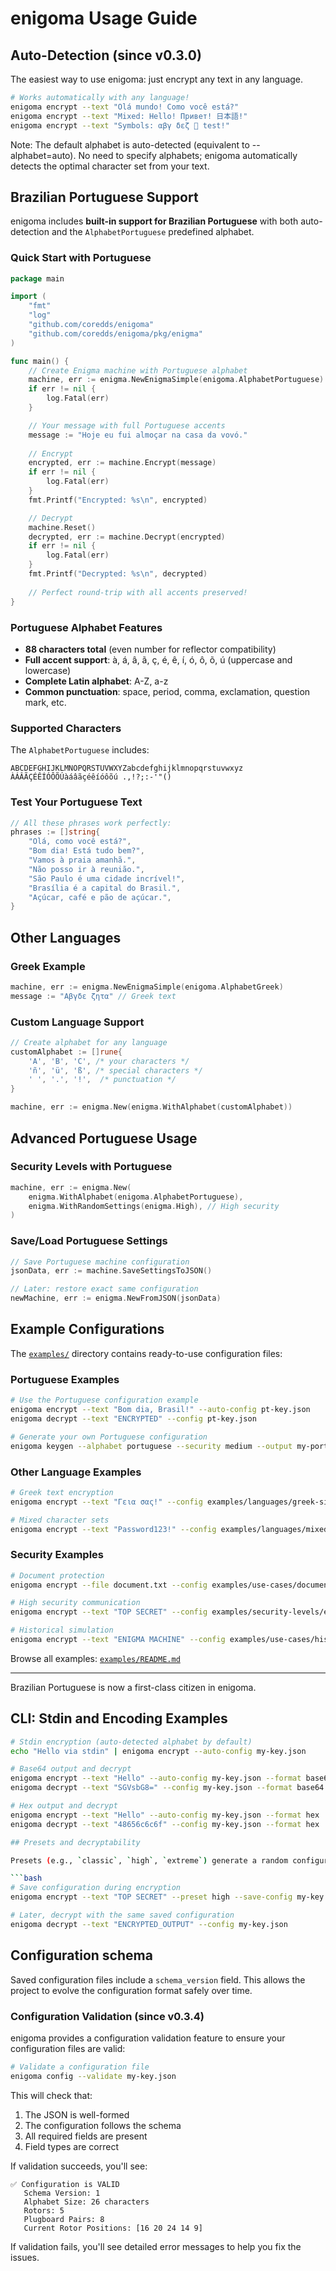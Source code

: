 # enigoma Usage Guide

## Auto-Detection (since v0.3.0)

The easiest way to use enigoma: just encrypt any text in any language.

```bash
# Works automatically with any language!
enigoma encrypt --text "Olá mundo! Como você está?"
enigoma encrypt --text "Mixed: Hello! Привет! 日本語!"
enigoma encrypt --text "Symbols: αβγ δεζ 🙂 test!"
```

Note: The default alphabet is auto-detected (equivalent to --alphabet=auto). No need to specify alphabets; enigoma automatically detects the optimal character set from your text.

## Brazilian Portuguese Support

enigoma includes **built-in support for Brazilian Portuguese** with both auto-detection and the `AlphabetPortuguese` predefined alphabet.

### Quick Start with Portuguese

```go
package main

import (
    "fmt"
    "log"
    "github.com/coredds/enigoma"
    "github.com/coredds/enigoma/pkg/enigma"
)

func main() {
    // Create Enigma machine with Portuguese alphabet
    machine, err := enigma.NewEnigmaSimple(enigoma.AlphabetPortuguese)
    if err != nil {
        log.Fatal(err)
    }

    // Your message with full Portuguese accents
    message := "Hoje eu fui almoçar na casa da vovó."
    
    // Encrypt
    encrypted, err := machine.Encrypt(message)
    if err != nil {
        log.Fatal(err)
    }
    fmt.Printf("Encrypted: %s\n", encrypted)

    // Decrypt
    machine.Reset()
    decrypted, err := machine.Decrypt(encrypted)
    if err != nil {
        log.Fatal(err)
    }
    fmt.Printf("Decrypted: %s\n", decrypted)
    
    // Perfect round-trip with all accents preserved!
}
```

### Portuguese Alphabet Features

- **88 characters total** (even number for reflector compatibility)
- **Full accent support**: à, á, â, ã, ç, é, ê, í, ó, ô, õ, ú (uppercase and lowercase)
- **Complete Latin alphabet**: A-Z, a-z
- **Common punctuation**: space, period, comma, exclamation, question mark, etc.

### Supported Characters

The `AlphabetPortuguese` includes:

```
ABCDEFGHIJKLMNOPQRSTUVWXYZabcdefghijklmnopqrstuvwxyz
ÀÁÂÃÇÉÊÍÓÔÕÚàáâãçéêíóôõú .,!?;:-'"()
```

### Test Your Portuguese Text

```go
// All these phrases work perfectly:
phrases := []string{
    "Olá, como você está?",
    "Bom dia! Está tudo bem?", 
    "Vamos à praia amanhã.",
    "Não posso ir à reunião.",
    "São Paulo é uma cidade incrível!",
    "Brasília é a capital do Brasil.",
    "Açúcar, café e pão de açúcar.",
}
```

## Other Languages

### Greek Example
```go
machine, err := enigma.NewEnigmaSimple(enigoma.AlphabetGreek)
message := "Αβγδε ζητα" // Greek text
```

### Custom Language Support
```go
// Create alphabet for any language
customAlphabet := []rune{
    'A', 'B', 'C', /* your characters */
    'ñ', 'ü', 'ß', /* special characters */
    ' ', '.', '!',  /* punctuation */
}

machine, err := enigma.New(enigma.WithAlphabet(customAlphabet))
```

## Advanced Portuguese Usage

### Security Levels with Portuguese
```go
machine, err := enigma.New(
    enigma.WithAlphabet(enigoma.AlphabetPortuguese),
    enigma.WithRandomSettings(enigma.High), // High security
)
```

### Save/Load Portuguese Settings
```go
// Save Portuguese machine configuration
jsonData, err := machine.SaveSettingsToJSON()

// Later: restore exact same configuration
newMachine, err := enigma.NewFromJSON(jsonData)
```

## Example Configurations

The [`examples/`](./examples/) directory contains ready-to-use configuration files:

### Portuguese Examples
```bash
# Use the Portuguese configuration example
enigoma encrypt --text "Bom dia, Brasil!" --auto-config pt-key.json
enigoma decrypt --text "ENCRYPTED" --config pt-key.json

# Generate your own Portuguese configuration
enigoma keygen --alphabet portuguese --security medium --output my-portuguese.json
```

### Other Language Examples
```bash
# Greek text encryption
enigoma encrypt --text "Γεια σας!" --config examples/languages/greek-simple.json

# Mixed character sets
enigoma encrypt --text "Password123!" --config examples/languages/mixed-alphabet-extreme.json
```

### Security Examples
```bash
# Document protection
enigoma encrypt --file document.txt --config examples/use-cases/document-protection.json

# High security communication
enigoma encrypt --text "TOP SECRET" --config examples/security-levels/extreme-key.json

# Historical simulation
enigoma encrypt --text "ENIGMA MACHINE" --config examples/use-cases/historical-simulation.json
```

Browse all examples: [`examples/README.md`](./examples/README.md)

---

Brazilian Portuguese is now a first-class citizen in enigoma.

## CLI: Stdin and Encoding Examples

```bash
# Stdin encryption (auto-detected alphabet by default)
echo "Hello via stdin" | enigoma encrypt --auto-config my-key.json

# Base64 output and decrypt
enigoma encrypt --text "Hello" --auto-config my-key.json --format base64
enigoma decrypt --text "SGVsbG8=" --config my-key.json --format base64

# Hex output and decrypt
enigoma encrypt --text "Hello" --auto-config my-key.json --format hex
enigoma decrypt --text "48656c6c6f" --config my-key.json --format hex

## Presets and decryptability

Presets (e.g., `classic`, `high`, `extreme`) generate a random configuration on each run. If you encrypt with a preset and want to decrypt later, save the configuration and reuse it:

```bash
# Save configuration during encryption
enigoma encrypt --text "TOP SECRET" --preset high --save-config my-key.json

# Later, decrypt with the same saved configuration
enigoma decrypt --text "ENCRYPTED_OUTPUT" --config my-key.json
```

## Configuration schema

Saved configuration files include a `schema_version` field. This allows the project to evolve the configuration format safely over time.

### Configuration Validation (since v0.3.4)

enigoma provides a configuration validation feature to ensure your configuration files are valid:

```bash
# Validate a configuration file
enigoma config --validate my-key.json
```

This will check that:
1. The JSON is well-formed
2. The configuration follows the schema
3. All required fields are present
4. Field types are correct

If validation succeeds, you'll see:
```
✅ Configuration is VALID
   Schema Version: 1
   Alphabet Size: 26 characters
   Rotors: 5
   Plugboard Pairs: 8
   Current Rotor Positions: [16 20 24 14 9]
```

If validation fails, you'll see detailed error messages to help you fix the issues.
```